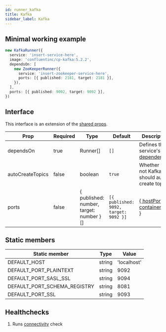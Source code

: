 ```yaml
---
id: runner_kafka
title: Kafka
sidebar_label: Kafka
---
```


## Minimal working example

```ts
new KafkaRunner({
  service: 'insert-service-here',
  image: 'confluentinc/cp-kafka:5.2.2',
  dependsOn: [
    new ZooKeeperRunner({
      service: 'insert-zookeeper-service-here',
      ports: [{ published: 2181, target: 2181 }],
    }),
  ],
  ports: [{ published: 9092, target: 9092 }],
})
```

## Interface

This interface is an extension of the [shared props](runner_sharedprops).

| Prop             | Required | Type                                    | Default                               | Description                                                                                    |
| ---------------- | -------- | --------------------------------------- | ------------------------------------- | ---------------------------------------------------------------------------------------------- |
| dependsOn        | true     | Runner[]                                | `[]`                                  | Defines the service's [dependencies](https://docs.docker.com/compose/compose-file/#depends_on) |
| autoCreateTopics | false    | boolean                                 | `true`                                | Whether or not Kafka should auto-create topics                                                 |
| ports            | false    | { published: number, target: number }[] | `[{ published: 9092, target: 9092 }]` | [{ hostPort: containerPort }](https://docs.docker.com/compose/compose-file/#short-syntax-1)    |

## Static members

| Static member                | Type   | Value       |
| ---------------------------- | ------ | ----------- |
| DEFAULT_HOST                 | string | 'localhost' |
| DEFAULT_PORT_PLAINTEXT       | string | 9092        |
| DEFAULT_PORT_SASL_SSL        | string | 9094        |
| DEFAULT_PORT_SCHEMA_REGISTRY | string | 8081        |
| DEFAULT_PORT_SSL             | string | 9093        |

## Healthchecks

1. Runs [connectivity](connectivity.md) check
